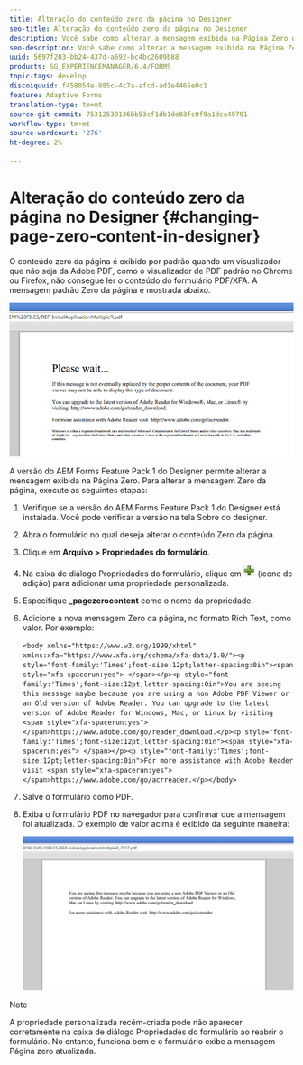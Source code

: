 ```yaml
---
title: Alteração do conteúdo zero da página no Designer
seo-title: Alteração do conteúdo zero da página no Designer
description: Você sabe como alterar a mensagem exibida na Página Zero de um PDF XFA ao exibi-la em um visualizador que não seja da Adobe PDF?
seo-description: Você sabe como alterar a mensagem exibida na Página Zero de um PDF XFA ao exibi-la em um visualizador que não seja da Adobe PDF?
uuid: 5697f203-bb24-437d-a692-bc4bc2609b88
products: SG_EXPERIENCEMANAGER/6.4/FORMS
topic-tags: develop
discoiquuid: f458054e-885c-4c7a-afcd-ad1e4465e0c1
feature: Adaptive Forms
translation-type: tm+mt
source-git-commit: 75312539136bb53cf1db1de03fc0f9a1dca49791
workflow-type: tm+mt
source-wordcount: '276'
ht-degree: 2%

---
```



# Alteração do conteúdo zero da página no Designer {#changing-page-zero-content-in-designer}

O conteúdo zero da página é exibido por padrão quando um visualizador que não seja da Adobe PDF, como o visualizador de PDF padrão no Chrome ou Firefox, não consegue ler o conteúdo do formulário PDF/XFA. A mensagem padrão Zero da página é mostrada abaixo.

![defaultpage0message](assets/defaultpage0message.png)

A versão do AEM Forms Feature Pack 1 do Designer permite alterar a mensagem exibida na Página Zero. Para alterar a mensagem Zero da página, execute as seguintes etapas:

1. Verifique se a versão do AEM Forms Feature Pack 1 do Designer está instalada. Você pode verificar a versão na tela Sobre do designer.

1. Abra o formulário no qual deseja alterar o conteúdo Zero da página.

1. Clique em **Arquivo > Propriedades do formulário**.

1. Na caixa de diálogo Propriedades do formulário, clique em ![mais](assets/plus.png) (ícone de adição) para adicionar uma propriedade personalizada.

1. Especifique **_pagezerocontent** como o nome da propriedade.
1. Adicione a nova mensagem Zero da página, no formato Rich Text, como valor. Por exemplo:

   `<body xmlns="https://www.w3.org/1999/xhtml" xmlns:xfa="https://www.xfa.org/schema/xfa-data/1.0/"><p style="font-family:'Times';font-size:12pt;letter-spacing:0in"><span style="xfa-spacerun:yes"> </span></p><p style="font-family:'Times';font-size:12pt;letter-spacing:0in">You are seeing this message maybe because you are using a non Adobe PDF Viewer or an Old version of Adobe Reader. You can upgrade to the latest version of Adobe Reader for Windows, Mac, or Linux by visiting <span style="xfa-spacerun:yes"> </span>https://www.adobe.com/go/reader_download.</p><p style="font-family:'Times';font-size:12pt;letter-spacing:0in"><span style="xfa-spacerun:yes"> </span></p><p style="font-family:'Times';font-size:12pt;letter-spacing:0in">For more assistance with Adobe Reader visit <span style="xfa-spacerun:yes"> </span>https://www.adobe.com/go/acrreader.</p></body>`

1. Salve o formulário como PDF.

1. Exiba o formulário PDF no navegador para confirmar que a mensagem foi atualizada. O exemplo de valor acima é exibido da seguinte maneira:

   ![mensagem alterada](assets/changedmessage.png)

>[!NOTE]
>
>A propriedade personalizada recém-criada pode não aparecer corretamente na caixa de diálogo Propriedades do formulário ao reabrir o formulário. No entanto, funciona bem e o formulário exibe a mensagem Página zero atualizada.

